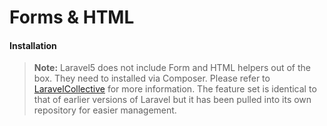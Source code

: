# Forms & HTML

#### Installation
> **Note:** Laravel5 does not include Form and HTML helpers out of the box. They need to installed via Composer. Please refer to [LaravelCollective](https://github.com/LaravelCollective/html "Laravel Collective Github Page") for more information.
The feature set is identical to that of earlier versions of Laravel but it has been pulled into its own repository for easier management.
